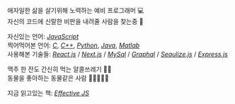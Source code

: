 애자일한 삶을 살기위해 노력하는 예비 프로그래머 💻\
자신의 코드에 신랄한 비판을 내려줄 사람을 찾는중 👀

자신있는 언어: [_JavaScript_](https://developer.mozilla.org/ko/docs/web/javascript)\
찍어먹어본 언어: [_C_](https://www.cprogramming.com/), [_C++_](https://isocpp.org/), [_Python_](https://www.python.org/), [_Java_](https://www.java.com/), [_Matlab_](https://www.mathworks.com/products/matlab.html)\
사용해본 기술들: [_React.js_](https://reactjs.org/) / [_Next.js_](https://nextjs.org/) / [_MySql_](https://www.mysql.com/) / [_Graphql_](https://graphql.org/) / [_Sequlize.js_](https://sequelize.org/) / [_Express.js_](https://expressjs.com/)

맥주 한 잔도 간신히 먹는 알콜쓰레기 🍺😖\
동물을 좋아하는 동물같은 사람 🐶🐾🦮🐕‍🦺

지금 읽고있는 책: [_Effective JS_](https://www.amazon.com/Effective-JavaScript-Korean-David-Herman/dp/8966260853/ref=sr_1_2?crid=F84OWU2PNPCB&dchild=1&keywords=effective+javascript+by+david+herman&qid=1610612035&sprefix=effective+javascript+by%2Cstripbooks-intl-ship%2C320&sr=8-2)
